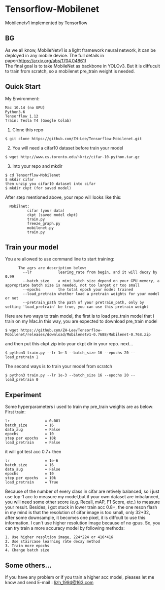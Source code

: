 # Tensorflow-Mobilenet
Mobilenetv1 implemented by Tensorflow

## BG  
As we all know, MobileNetv1 is a light framework neural network, it can be deployed in any mobile device. The full details in paper(https://arxiv.org/abs/1704.04861)  
The final goal is to take MobileNet as backbone in YOLOv3. But it is diffucult to train from scratch, so a mobilenet pre_train weight is needed.  

## Quick Start  
My Environment:
```
Mac 10.14 (no GPU)
Python3.6
Tensorflow 1.12
Train: Tesla T4 (Google Colab)
```

1. Clone this repo  
```
$ git clone https://github.com/ZH-Lee/Tensorflow-Mobilenet.git
```
2. You will need a cifar10 dataset before train your model
```
$ wget http://www.cs.toronto.edu/~kriz/cifar-10-python.tar.gz
```
3. Into your repo and mkdir
```
$ cd Tensorflow-Mobilenet
$ mkdir cifar
then unzip you cifar10 dataset into cifar
$ mkdir ckpt (for saved model)

```
After step mentioned above, your repo will looks like this:  
```
  Mobilnet:
          cifar (your data)
          ckpt (saved model ckpt)
          train.py
          freeze_graph.py
          mobilenet.py
          train.py
```
## Train your model  
You are allowed to use command line to start training:
```
      The agrs are description below:
        --lr            learing_rate from begin, and it will decay by 0.99
        --batch_size    a mini_batch size depend on your GPU memory, a appropriate batch size is needed, not too larget or too small
        --epochs        the total epoch your model trained
        --load_pretrain whether load a pretrain weights for your model or not
        --pretrain_path the path of your pretrain_path, only by setting 'load_pretrain' be true, you can use this pretrain weight
```
Here are two ways to train model, the first is to load pre_train model that i train on my Mac.In this way, you are expected to download pre_train model
```
$ wget https://github.com/ZH-Lee/Tensorflow-Mobilenet/releases/download/Mobilenetv1-0.7688/Mobilenet-0.768.zip
```
and then put this ckpt.zip into your ckpt dir in your repo.
next...
```
$ python3 train.py --lr 1e-3 --batch_size 16 --epochs 20 --load_pretrain 1
```

The second ways is to train your model from scratch
```
$ python3 train.py --lr 1e-3 --batch_size 16 --epochs 20 --load_pretrain 0
```
## Experiment
Some hyperparameters i used to train my pre_train weights are as below:
First train:
```
lr                = 0.001
batch_size        = 16
data_aug          = False
epochs            = 10
step per epochs   = 10k
load_pretrain     = False
```
it will got test acc 0.7+
then 
```
lr                = 1e-6
batch_size        = 16
data_aug          = False
epochs            = 10
step per epochs   = 10k
load_pretrain     = True
```

Because of the number of every class in cifar are retively balanced, so i just use top-1 acc to measure my model,but if your own dataset are imbalanced, you will need some other score (e.g. Recall, mAP, F1 Score, etc.) to measure your result. Besides, i got stuck in lower train acc 0.8+, the one reson flash in my mind is that the resolution of cifar image is too small, only 32*32, after some downsample, it becomes one pixel, it is diffcult to use this information. I can't use higher resolution image because of no gpus. So, you can try train a more accuracy model by following methods:
```
1. Use higher resoltion image, 224*224 or 416*416
2. Use staircase learning rate decay method
3. Train more epochs
4. Change batch size
```

## Some others...
If you have any problem or if you train a higher acc model, pleases let me know and send E-mail : lizh_1994@163.com 
